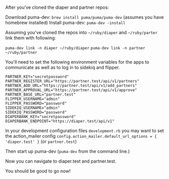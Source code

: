 After you've cloned the diaper and partner repos:

Download puma-dev: `brew install puma/puma/puma-dev` (assumes you have homebrew installed)
Install puma-dev: `puma-dev -install`

Assuming you've cloned the repos into `~/ruby/diaper` and `~/ruby/parter` link them with following:

`puma-dev link -n diaper ~/ruby/diaper`
`puma-dev link -n partner ~/ruby/partner`

You'll need to set the following environment variables for the apps to communicate as well as to log in to sidekiq and flipper.

```
PARTNER_KEY="secretpassword"
PARTNER_REGISTER_URL="https://partner.test/api/v1/partners"
PARTNER_ADD_URL="https://partner.test/api/v1/add_partners"
PARTNER_APPROVAL_URL="https://partner.test/api/v1/approve"
PARTNER_BASE_URL="partner.test"
FLIPPER_USERNAME="admin"
FLIPPER_PASSWORD="password"
SIDEKIQ_USERNAME="admin"
SIDEKIQ_PASSWORD="password"
DIAPERBANK_KEY="secretpassword"
DIAPERBANK_ENDPOINT="https://diaper.test/api/v1"
```

In your development configuration files `development.rb` you may want to set the action_mailer config `config.action_mailer.default_url_options = { 'diaper.test' }` (or `partner.test`)

Then start up puma-dev (`puma-dev` from the command line.)

Now you can navigate to diaper.test and partner.test.

You should be good to go now!

